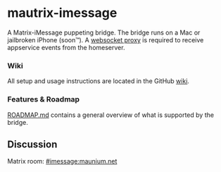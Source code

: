 # mautrix-imessage
A Matrix-iMessage puppeting bridge. The bridge runs on a Mac or jailbroken
iPhone (soon™). A [websocket proxy](https://github.com/tulir/mautrix-wsproxy)
is required to receive appservice events from the homeserver.

### Wiki
All setup and usage instructions are located in the GitHub
[wiki](https://github.com/tulir/mautrix-imessage/wiki).

### Features & Roadmap
[ROADMAP.md](https://github.com/tulir/mautrix-imessage/blob/master/ROADMAP.md)
contains a general overview of what is supported by the bridge.

## Discussion
Matrix room: [#imessage:maunium.net](https://matrix.to/#/#imessage:maunium.net)
